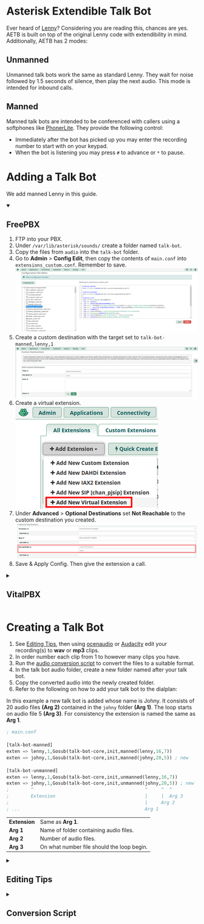 # Asterisk Extendible Talk Bot

Ever heard of [Lenny](<https://en.wikipedia.org/wiki/Lenny_(bot)>)? Considering you are reading this, chances are yes. AETB is built on top of the original Lenny code with extendibility in mind. Additionally, AETB has 2 modes:

## Unmanned

Unmanned talk bots work the same as standard Lenny. They wait for noise followed by 1.5 seconds of silence, then play the next audio. This mode is intended for inbound calls.

## Manned

Manned talk bots are intended to be conferenced with callers using a softphones like [PhonerLite](http://www.phonerlite.de/download_en.htm). They provide the following control:

-   Immediately after the bot has picked up you may enter the recording number to start with on your keypad.
-   When the bot is listening you may press `#` to advance or `*` to pause.

# Adding a Talk Bot

We add manned Lenny in this guide.

<details open>
<summary><h2>FreePBX</h2></summary>

1. FTP into your PBX.
2. Under `/var/lib/asterisk/sounds/` create a folder named `talk-bot`.
3. Copy the files from `audio` into the `talk-bot` folder.
4. Go to **Admin** > **Config Edit**, then copy the contents of `main.conf` into `extensions_custom.conf`. Remember to save.  
   ![Config Edit](screenshots/freepbx_config_edit.png)
5. Create a custom destination with the target set to `talk-bot-manned,lenny,1`  
   ![Custom Destination](screenshots/freepbx_custom_destination.png)
6. Create a virtual extension.  
   ![Create Extension](screenshots/freepbx_create_virtual_extension.png)
7. Under **Advanced** > **Optional Destinations** set **Not Reachable** to the custom destination you created.  
   ![Set Optional Destination](screenshots/freepbx_set_optional_destination.png)
8. Save & Apply Config. Then give the extension a call.

</details>

<details>
<summary><h2>VitalPBX</h2></summary>

1. FTP into your PBX.
2. Under `/var/lib/asterisk/sounds/` create a folder named `talk-bot`.
3. Copy the files from `audio` into the `talk-bot` folder.
4. Copy the contents of `main.conf` into `/etc/asterisk/vitalpbx/extensions__90-talk-bot.conf`.
5. Create a Custom Context with the destination set to hangup.
   ![Custom Context](screenshots/vitalpbx_custom_contexts.png)
6. Create a Custom Application with the destination set to your Custom Context.
   ![Custom Application](screenshots/vitalpbx_custom_applications.png)
7. Update & Apply Config. Then give the application a call.

</details>

# Creating a Talk Bot

1. See [Editing Tips](#editing-tips), then using [ocenaudio](https://www.ocenaudio.com/) or [Audacity](https://www.audacityteam.org/) edit your recording(s) to **wav** or **mp3** clips.
2. In order number each clip from 1 to however many clips you have.
3. Run the [audio conversion script](#conversion-script) to convert the files to a suitable format.
4. In the talk bot audio folder, create a new folder named after your talk bot.
5. Copy the converted audio into the newly created folder.
6. Refer to the following on how to add your talk bot to the dialplan:

In this example a new talk bot is added whose name is Johny. It consists of 20 audio files **(Arg 2)** contained in the `johny` folder **(Arg 1)**. The loop starts on audio file 5 **(Arg 3)**. For consistency the extension is named the same as **Arg 1**.

```lisp
; main.conf

[talk-bot-manned]
exten => lenny,1,Gosub(talk-bot-core,init,manned(lenny,16,7))
exten => johny,1,Gosub(talk-bot-core,init,manned(johny,20,5)) ; new

[talk-bot-unmanned]
exten => lenny,1,Gosub(talk-bot-core,init,unmanned(lenny,16,7))
exten => johny,1,Gosub(talk-bot-core,init,unmanned(johny,20,5)) ; new
;        ^                                         ^     ^  ^
;        Extension                                 |     |  Arg 3
;                                                  |     Arg 2
; ...                                              Arg 1
```

|               |                                            |
| ------------- | ------------------------------------------ |
| **Extension** | Same as **Arg 1**.                         |
| **Arg 1**     | Name of folder containing audio files.     |
| **Arg 2**     | Number of audio files.                     |
| **Arg 3**     | On what number file should the loop begin. |

<details>
<summary><h2>Editing Tips</h2></summary>

-   At a minimum you should have around 15+ audio clips per talk bot.
-   Clips should be a sentence or two. Avoid using single word clips, especially in succession to each other.
-   Clips should be ambiguous and engaging. Questions should be open-ended and accusations broad.

</details>

<details>
<summary><h2>Conversion Script</h2></summary>

This script will convert **mp3** and **wav** files to raw audio files suitable for Asterisk (8kHz mono G.711u). You will need [FFmpeg](https://ffmpeg.org/) installed. You can then run the script in the same folder as the files you want to convert.

### Linux

```bash
output="converted"
mkdir -p $output
for file in *.mp3 *.wav; do
  name="$output/${file%.${file##*.}}.ulaw"
  ffmpeg -i "$file" -ar 8000 -ac 1 -acodec pcm_mulaw -f mulaw "$name";
done
```

### Windows

```powershell
$output = "converted"
New-Item -Path $output -ItemType Directory -Force
Get-ChildItem | where {$_.extension -in ".mp3",".wav"} | ForEach-Object {
    $name = "$output/$($_.BaseName).ulaw"
    & ffmpeg -i $_.Name -ar 8000 -ac 1 -acodec pcm_mulaw -f mulaw $name
}
```

</details>

<!--
# TODO

-   Make recordings playable in the CDR.

# Sources

-   https://github.com/VitalPBX/Telemarketers-with-Lenny
-   https://computersnstuffwaco.com/how-to-troll-telemarketers-with-lenny
-->
